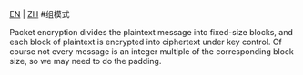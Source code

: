 [EN](./introduction.md) | [ZH](./introduction-zh.md)
#组模式


Packet encryption divides the plaintext message into fixed-size blocks, and each block of plaintext is encrypted into ciphertext under key control. Of course not every message is an integer multiple of the corresponding block size, so we may need to do the padding.
